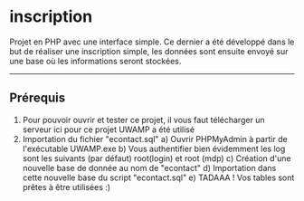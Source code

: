 # inscription
Projet en PHP avec une interface simple. Ce dernier a été développé dans le but de réaliser une inscription simple, les données sont ensuite envoyé sur une base où les informations seront stockées.

--------------------
Prérequis
--------------------

1) Pour pouvoir ouvrir et tester ce projet, il vous faut télécharger un serveur ici pour ce projet UWAMP a été utilisé
2) Importation du fichier "econtact.sql" 
  a) Ouvrir PHPMyAdmin à partir de l'exécutable UWAMP.exe
  b) Vous authentifier bien évidemment les log sont les suivants (par défaut) root(login) et root (mdp)
  c) Création d'une nouvelle base de donnée au nom de "econtact"
  d) Importation dans cette nouvelle base du script "econtact.sql"
  e) TADAAA ! Vos tables sont prêtes à être utilisées :)
  


